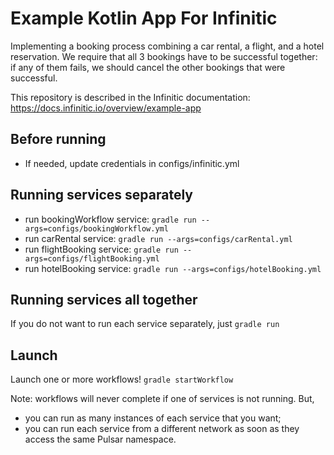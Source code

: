 # Example Kotlin App For Infinitic

Implementing a booking process combining a car rental, a flight, and a hotel reservation.
We require that all 3 bookings have to be successful together:
if any of them fails, we should cancel the other bookings that were successful.

This repository is described in the Infinitic documentation: https://docs.infinitic.io/overview/example-app

## Before running
- If needed, update credentials in configs/infinitic.yml

## Running services separately
- run bookingWorkflow service: `gradle run --args=configs/bookingWorkflow.yml`
- run carRental service: `gradle run --args=configs/carRental.yml`
- run flightBooking service: `gradle run --args=configs/flightBooking.yml`
- run hotelBooking service: `gradle run --args=configs/hotelBooking.yml`

## Running services all together
If you do not want to run each service separately, just `gradle run`

## Launch
Launch one or more workflows! `gradle startWorkflow`


Note: workflows will never complete if one of services is not running. But,
- you can run as many instances of each service that you want;
- you can run each service from a different network as soon as they access the same Pulsar namespace.